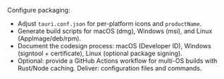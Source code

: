 Configure packaging:
- Adjust `tauri.conf.json` for per-platform icons and `productName`.
- Generate build scripts for macOS (dmg), Windows (msi), and Linux (AppImage/deb/rpm).
- Document the codesign process: macOS (Developer ID), Windows (signtool + certificate), Linux (optional package signing).
- Optional: provide a GitHub Actions workflow for multi-OS builds with Rust/Node caching.
Deliver: configuration files and commands.

